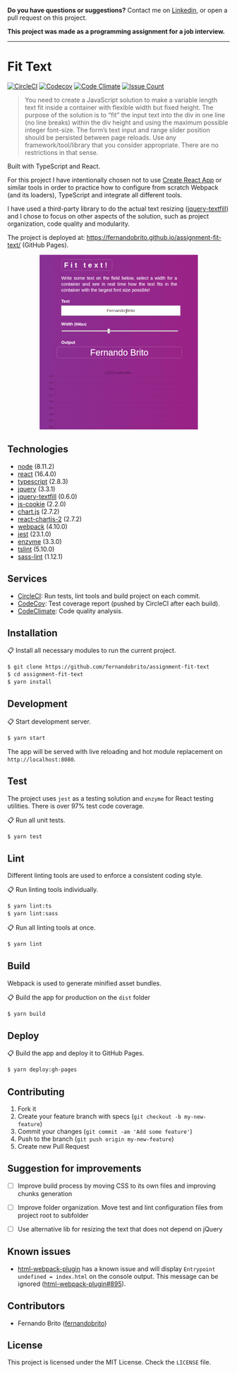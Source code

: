 **Do you have questions or suggestions?**
Contact me on [Linkedin](https://www.linkedin.com/in/fernandosmbrito), or open a pull request on this project.

**This project was made as a programming assignment for a job interview.**

---

# Fit Text

[![CircleCI](https://img.shields.io/circleci/project/github/fernandobrito/assignment-fit-text.svg)](https://circleci.com/gh/fernandobrito/assignment-fit-text)
[![Codecov](https://img.shields.io/codecov/c/github/fernandobrito/assignment-fit-text.svg)](https://codecov.io/gh/fernandobrito/assignment-fit-text)
[![Code Climate](https://codeclimate.com/github/fernandobrito/assignment-fit-text/badges/gpa.svg)](https://codeclimate.com/github/fernandobrito/assignment-fit-text)
[![Issue Count](https://codeclimate.com/github/fernandobrito/assignment-fit-text/badges/issue_count.svg)](https://codeclimate.com/github/fernandobrito/assignment-fit-text)

> You need to create a JavaScript solution to make a variable length text fit inside a container with 
flexible width but fixed height. The purpose of the solution is to “fit” the input text into the 
div in one line (no line breaks) within the div height and using the maximum possible integer font-size​.
The form’s text input and range slider position should be persisted between page reloads. 
Use any framework/tool/library that you consider appropriate. There are no restrictions in that sense.

Built with TypeScript and React.

For this project I have intentionally chosen not to use [Create React App](https://github.com/facebook/create-react-app)
or similar tools in order to practice how to configure from scratch Webpack (and its loaders), TypeScript and integrate all different tools.

I have used a third-party library to do the actual text resizing ([jquery-textfill](https://github.com/jquery-textfill/jquery-textfill))
and I chose to focus on other aspects of the solution, such as project organization, code quality and modularity. 

The project is deployed at: https://fernandobrito.github.io/assignment-fit-text/ (GitHub Pages).

<p align="center"><img src="README.demo.gif" /></p>


## Technologies

* [node](https://github.com/nodejs/node) (8.11.2)
* [react](https://facebook.github.io/react) (16.4.0)
* [typescript](https://github.com/Microsoft/TypeScript) (2.8.3)
* [jquery](https://github.com/jquery/jquery) (3.3.1)
* [jquery-textfill](https://github.com/jquery-textfill/jquery-textfill) (0.6.0)
* [js-cookie](https://github.com/js-cookie/js-cookie) (2.2.0)
* [chart.js](https://github.com/chartjs/Chart.js) (2.7.2)
* [react-chartjs-2](https://github.com/jerairrest/react-chartjs-2) (2.7.2)
* [webpack](https://github.com/webpack/webpack) (4.10.0)
* [jest](https://github.com/facebook/jest) (23.1.0)
* [enzyme](https://github.com/airbnb/enzyme) (3.3.0)
* [tslint](https://github.com/palantir/tslint) (5.10.0)
* [sass-lint](https://github.com/sasstools/sass-lint) (1.12.1)


## Services

* [CircleCI](https://circleci.com/gh/fernandobrito/assignment-fit-text): Run tests, lint tools and build project on each commit.
* [CodeCov](https://codecov.io/gh/fernandobrito/assignment-fit-text): Test coverage report (pushed by CircleCI after each build).
* [CodeClimate](https://codeclimate.com/github/fernandobrito/assignment-fit-text/): Code quality analysis.


## Installation

:clipboard: Install all necessary modules to run the current project.

```bash
$ git clone https://github.com/fernandobrito/assignment-fit-text
$ cd assignment-fit-text
$ yarn install
```


## Development

:clipboard: Start development server.

```bash
$ yarn start
```

The app will be served with live reloading and hot module replacement on `http://localhost:8080`.


## Test

The project uses `jest` as a testing solution and `enzyme` for React testing utilities. There is
over 97% test code coverage.

:clipboard: Run all unit tests.

```bash
$ yarn test
```


## Lint

Different linting tools are used to enforce a consistent coding style.

:clipboard: Run linting tools individually.

```bash
$ yarn lint:ts
$ yarn lint:sass
```

:clipboard: Run all linting tools at once.

```bash
$ yarn lint
```


## Build

Webpack is used to generate minified asset bundles.

:clipboard: Build the app for production on the `dist` folder

```bash
$ yarn build
```


## Deploy

:clipboard: Build the app and deploy it to GitHub Pages. 

```bash
$ yarn deploy:gh-pages
```


## Contributing

1. Fork it
2. Create your feature branch with specs (`git checkout -b my-new-feature`)
3. Commit your changes (`git commit -am 'Add some feature'`)
4. Push to the branch (`git push origin my-new-feature`)
5. Create new Pull Request


## Suggestion for improvements

- [ ] Improve build process by moving CSS to its own files and improving chunks generation
- [ ] Improve folder organization. Move test and lint configuration files from project root to subfolder 
- [ ] Use alternative lib for resizing the text that does not depend on jQuery 


## Known issues

* [html-webpack-plugin](https://github.com/jantimon/html-webpack-plugin) has a known issue and will display
`Entrypoint undefined = index.html` on the console output. This message can be ignored ([html-webpack-plugin#895](https://github.com/jantimon/html-webpack-plugin/issues/895)).

## Contributors

* Fernando Brito ([fernandobrito](https://github.com/fernandobrito))


## License

This project is licensed under the MIT License. Check the `LICENSE` file.
